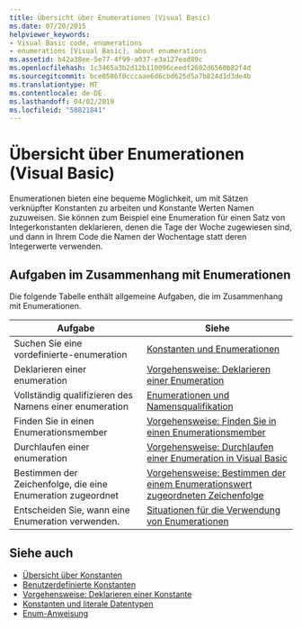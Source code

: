 ```yaml
---
title: Übersicht über Enumerationen (Visual Basic)
ms.date: 07/20/2015
helpviewer_keywords:
- Visual Basic code, enumerations
- enumerations [Visual Basic], about enumerations
ms.assetid: b42a38ee-5e77-4f99-a037-e3a127ead89c
ms.openlocfilehash: 1c3465a3b2d12b110096ceedf2602d6560b82f4d
ms.sourcegitcommit: bce0586f0cccaae6d6cbd625d5a7b824d1d3de4b
ms.translationtype: MT
ms.contentlocale: de-DE
ms.lasthandoff: 04/02/2019
ms.locfileid: "58821841"
---
```

# <a name="enumerations-overview-visual-basic"></a>Übersicht über Enumerationen (Visual Basic)
Enumerationen bieten eine bequeme Möglichkeit, um mit Sätzen verknüpfter Konstanten zu arbeiten und Konstante Werten Namen zuzuweisen. Sie können zum Beispiel eine Enumeration für einen Satz von Integerkonstanten deklarieren, denen die Tage der Woche zugewiesen sind, und dann in Ihrem Code die Namen der Wochentage statt deren Integerwerte verwenden.  
  
## <a name="tasks-involving-enumerations"></a>Aufgaben im Zusammenhang mit Enumerationen  
 Die folgende Tabelle enthält allgemeine Aufgaben, die im Zusammenhang mit Enumerationen.  
  
|Aufgabe|Siehe|  
|----------------|---------|  
|Suchen Sie eine vordefinierte-enumeration|[Konstanten und Enumerationen](../../../../visual-basic/language-reference/constants-and-enumerations.md)|  
|Deklarieren einer enumeration|[Vorgehensweise: Deklarieren einer Enumeration](../../../../visual-basic/programming-guide/language-features/constants-enums/how-to-declare-enumerations.md)|  
|Vollständig qualifizieren des Namens einer enumeration|[Enumerationen und Namensqualifikation](../../../../visual-basic/programming-guide/language-features/constants-enums/enumerations-and-name-qualification.md)|  
|Finden Sie in einen Enumerationsmember|[Vorgehensweise: Finden Sie in einen Enumerationsmember](../../../../visual-basic/programming-guide/language-features/constants-enums/how-to-refer-to-an-enumeration-member.md)|  
|Durchlaufen einer enumeration|[Vorgehensweise: Durchlaufen einer Enumeration in Visual Basic](../../../../visual-basic/programming-guide/language-features/constants-enums/how-to-iterate-through-an-enumeration.md)|  
|Bestimmen der Zeichenfolge, die eine Enumeration zugeordnet|[Vorgehensweise: Bestimmen der einem Enumerationswert zugeordneten Zeichenfolge](../../../../visual-basic/programming-guide/language-features/constants-enums/how-to-determine-the-string-associated-with-an-enumeration-value.md)|  
|Entscheiden Sie, wann eine Enumeration verwenden.|[Situationen für die Verwendung von Enumerationen](../../../../visual-basic/programming-guide/language-features/constants-enums/when-to-use-an-enumeration.md)|  
  
## <a name="see-also"></a>Siehe auch

- [Übersicht über Konstanten](../../../../visual-basic/programming-guide/language-features/constants-enums/constants-overview.md)
- [Benutzerdefinierte Konstanten](../../../../visual-basic/programming-guide/language-features/constants-enums/user-defined-constants.md)
- [Vorgehensweise: Deklarieren einer Konstante](../../../../visual-basic/programming-guide/language-features/constants-enums/how-to-declare-a-constant.md)
- [Konstanten und literale Datentypen](../../../../visual-basic/programming-guide/language-features/constants-enums/constant-and-literal-data-types.md)
- [Enum-Anweisung](../../../../visual-basic/language-reference/statements/enum-statement.md)
